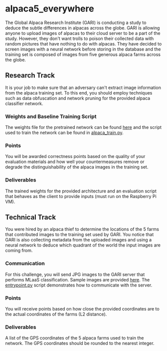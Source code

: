 # alpaca5_everywhere

The Global Alpaca Research Institute (GARI) is conducting a study to deduce the
subtle differences in alpacas across the globe. GARI is allowing anyone to
upload images of alpacas to their cloud server to be a part of the study.
However, they don't want trolls to poison their collected data with random
pictures that have nothing to do with alpacas. They have decided to screen
images with a neural network before storing in the database and the training set
is composed of images from five generous alpaca farms across the globe.

## Research Track

It is your job to make sure that an adversary can't extract image information
from the alpaca training set. To this end, you should employ techniques such as data obfuscation
and network pruning for the provided alpaca classifier network. 

### Weights and Baseline Training Script
The weights file for the pretrained network can be found
[here](https://drive.google.com/drive/folders/1EGOCS5CBXz7Xijxu0uRuqIFYb3iTy9j1?usp=sharing)
and the script used to train the network can be found in
[alpaca_train.py](https://github.com/TrustworthyComputing/csaw_esc_2022/blob/main/challenges/alpaca5_everywhere/alpaca_train.py).

### Points
You will be awarded correctness points based on the quality of your evaluation
materials and how well your countermeasures remove or degrade the
distinguishability of the alpaca images in the training set.

### Deliverables
The trained weights for the provided architecture and an evaluation script that
behaves as the client to provide inputs (must run on the Raspberry Pi VM).

## Technical Track
You were hired by an alpaca thief to determine the locations of the 5 farms that
contributed images to the training set used by GARI. You notice that GARI is
also collecting metadata from the uploaded images and using a neural network to deduce which quadrant of
the world the input images are coming from.

### Communication
For this challenge, you will send JPG images to the GARI server that
performs MLaaS classification. Sample images are provided
[here](https://github.com/TrustworthyComputing/csaw_esc_2022/blob/main/challenges/alpaca5_everywhere/sample_images).
The
[entrypoint.py](https://github.com/TrustworthyComputing/csaw_esc_2022/blob/main/challenges/alpaca5_everywhere/entrypoint.py)
script demonstrates how to communicate with the server.

### Points
You will receive points based on how close the provided coordinates are to the
actual coordinates of the farms (L2 distance).

### Deliverables
A list of the GPS coordinates of the 5 alpaca farms used to train the network.
The GPS coordinates should be rounded to the nearest integer. 